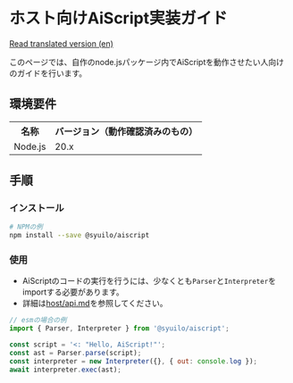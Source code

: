 # ホスト向けAiScript実装ガイド
[Read translated version (en)](/translations/en/docs/host/get-started.md)

このページでは、自作のnode.jsパッケージ内でAiScriptを動作させたい人向けのガイドを行います。

## 環境要件
<table>
	<tr><th>名称</th><th>バージョン（動作確認済みのもの）</th></tr>
	<tr><td>Node.js</td><td>20.x</td></tr>
</table>

## 手順
### インストール
```sh
# NPMの例
npm install --save @syuilo/aiscript
```
### 使用
- AiScriptのコードの実行を行うには、少なくとも`Parser`と`Interpreter`をimportする必要があります。
- 詳細は[host/api.md](./api.md)を参照してください。
```js
// esmの場合の例
import { Parser, Interpreter } from '@syuilo/aiscript';

const script = '<: "Hello, AiScript!"';
const ast = Parser.parse(script);
const interpreter = new Interpreter({}, { out: console.log });
await interpreter.exec(ast);
```
